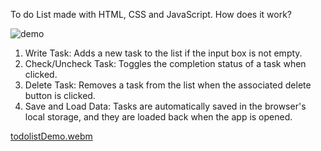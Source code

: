 To do List made with HTML, CSS and JavaScript. How does it work?

![demo](https://github.com/user-attachments/assets/099a8313-5e86-4cd3-b897-d8e327fa2ad7)

1. Write Task: Adds a new task to the list if the input box is not empty.
2. Check/Uncheck Task: Toggles the completion status of a task when clicked.
3. Delete Task: Removes a task from the list when the associated delete button is clicked.
4. Save and Load Data: Tasks are automatically saved in the browser's local storage, and they are loaded back when the app is opened.


[todolistDemo.webm](https://github.com/user-attachments/assets/9e5988f4-ceae-4e4f-ad0c-99f6537f9522)
